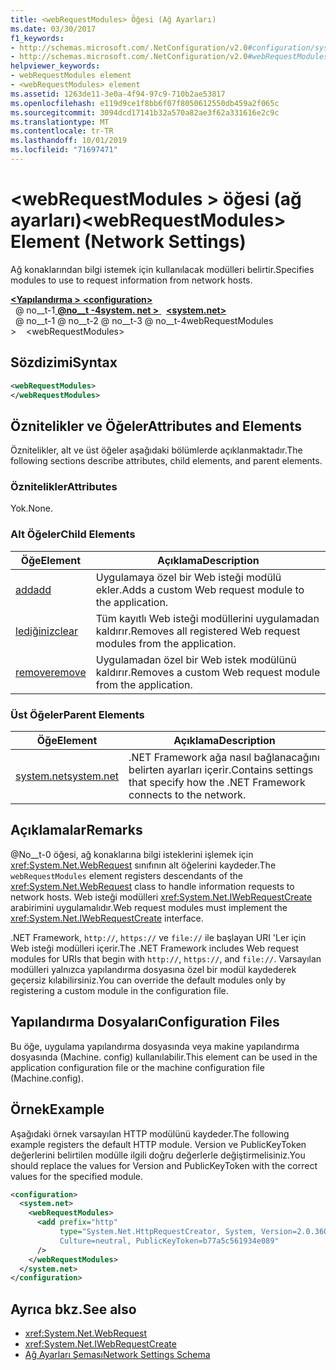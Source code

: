 ```yaml
---
title: <webRequestModules> Öğesi (Ağ Ayarları)
ms.date: 03/30/2017
f1_keywords:
- http://schemas.microsoft.com/.NetConfiguration/v2.0#configuration/system.net/webRequestModules
- http://schemas.microsoft.com/.NetConfiguration/v2.0#webRequestModules
helpviewer_keywords:
- webRequestModules element
- <webRequestModules> element
ms.assetid: 1263de11-3e0a-4f94-97c9-710b2ae53817
ms.openlocfilehash: e119d9ce1f8bb6f07f8050612550db459a2f065c
ms.sourcegitcommit: 3094dcd17141b32a570a82ae3f62a331616e2c9c
ms.translationtype: MT
ms.contentlocale: tr-TR
ms.lasthandoff: 10/01/2019
ms.locfileid: "71697471"
---
```

# <a name="webrequestmodules-element-network-settings"></a><span data-ttu-id="ac059-102">\<webRequestModules > öğesi (ağ ayarları)</span><span class="sxs-lookup"><span data-stu-id="ac059-102">\<webRequestModules> Element (Network Settings)</span></span>
<span data-ttu-id="ac059-103">Ağ konaklarından bilgi istemek için kullanılacak modülleri belirtir.</span><span class="sxs-lookup"><span data-stu-id="ac059-103">Specifies modules to use to request information from network hosts.</span></span>  
  
[<span data-ttu-id="ac059-104"> **\<Yapılandırma >** </span><span class="sxs-lookup"><span data-stu-id="ac059-104">**\<configuration>**</span></span>](../configuration-element.md)  
<span data-ttu-id="ac059-105">&nbsp; @ no__t-1[ **@no__t -4system. net >** ](system-net-element-network-settings.md)</span><span class="sxs-lookup"><span data-stu-id="ac059-105">&nbsp;&nbsp;[**\<system.net>**](system-net-element-network-settings.md)</span></span>  
<span data-ttu-id="ac059-106">&nbsp; @ no__t-1 @ no__t-2 @ no__t-3 @ no__t-4webRequestModules ></span><span class="sxs-lookup"><span data-stu-id="ac059-106">&nbsp;&nbsp;&nbsp;&nbsp;\<webRequestModules></span></span>  
  
## <a name="syntax"></a><span data-ttu-id="ac059-107">Sözdizimi</span><span class="sxs-lookup"><span data-stu-id="ac059-107">Syntax</span></span>  
  
```xml  
<webRequestModules>   
</webRequestModules>  
```  
  
## <a name="attributes-and-elements"></a><span data-ttu-id="ac059-108">Öznitelikler ve Öğeler</span><span class="sxs-lookup"><span data-stu-id="ac059-108">Attributes and Elements</span></span>  
 <span data-ttu-id="ac059-109">Öznitelikler, alt ve üst öğeler aşağıdaki bölümlerde açıklanmaktadır.</span><span class="sxs-lookup"><span data-stu-id="ac059-109">The following sections describe attributes, child elements, and parent elements.</span></span>  
  
### <a name="attributes"></a><span data-ttu-id="ac059-110">Öznitelikler</span><span class="sxs-lookup"><span data-stu-id="ac059-110">Attributes</span></span>  
 <span data-ttu-id="ac059-111">Yok.</span><span class="sxs-lookup"><span data-stu-id="ac059-111">None.</span></span>  
  
### <a name="child-elements"></a><span data-ttu-id="ac059-112">Alt Öğeler</span><span class="sxs-lookup"><span data-stu-id="ac059-112">Child Elements</span></span>  
  
|<span data-ttu-id="ac059-113">**Öğe**</span><span class="sxs-lookup"><span data-stu-id="ac059-113">**Element**</span></span>|<span data-ttu-id="ac059-114">**Açıklama**</span><span class="sxs-lookup"><span data-stu-id="ac059-114">**Description**</span></span>|  
|-----------------|---------------------|  
|[<span data-ttu-id="ac059-115">add</span><span class="sxs-lookup"><span data-stu-id="ac059-115">add</span></span>](add-element-for-webrequestmodules-network-settings.md)|<span data-ttu-id="ac059-116">Uygulamaya özel bir Web isteği modülü ekler.</span><span class="sxs-lookup"><span data-stu-id="ac059-116">Adds a custom Web request module to the application.</span></span>|  
|[<span data-ttu-id="ac059-117">lediğiniz</span><span class="sxs-lookup"><span data-stu-id="ac059-117">clear</span></span>](clear-element-for-webrequestmodules-network-settings.md)|<span data-ttu-id="ac059-118">Tüm kayıtlı Web isteği modüllerini uygulamadan kaldırır.</span><span class="sxs-lookup"><span data-stu-id="ac059-118">Removes all registered Web request modules from the application.</span></span>|  
|[<span data-ttu-id="ac059-119">remove</span><span class="sxs-lookup"><span data-stu-id="ac059-119">remove</span></span>](remove-element-for-webrequestmodules-network-settings.md)|<span data-ttu-id="ac059-120">Uygulamadan özel bir Web istek modülünü kaldırır.</span><span class="sxs-lookup"><span data-stu-id="ac059-120">Removes a custom Web request module from the application.</span></span>|  
  
### <a name="parent-elements"></a><span data-ttu-id="ac059-121">Üst Öğeler</span><span class="sxs-lookup"><span data-stu-id="ac059-121">Parent Elements</span></span>  
  
|<span data-ttu-id="ac059-122">**Öğe**</span><span class="sxs-lookup"><span data-stu-id="ac059-122">**Element**</span></span>|<span data-ttu-id="ac059-123">**Açıklama**</span><span class="sxs-lookup"><span data-stu-id="ac059-123">**Description**</span></span>|  
|-----------------|---------------------|  
|[<span data-ttu-id="ac059-124">system.net</span><span class="sxs-lookup"><span data-stu-id="ac059-124">system.net</span></span>](system-net-element-network-settings.md)|<span data-ttu-id="ac059-125">.NET Framework ağa nasıl bağlanacağını belirten ayarları içerir.</span><span class="sxs-lookup"><span data-stu-id="ac059-125">Contains settings that specify how the .NET Framework connects to the network.</span></span>|  
  
## <a name="remarks"></a><span data-ttu-id="ac059-126">Açıklamalar</span><span class="sxs-lookup"><span data-stu-id="ac059-126">Remarks</span></span>  
 <span data-ttu-id="ac059-127">@No__t-0 öğesi, ağ konaklarına bilgi isteklerini işlemek için <xref:System.Net.WebRequest> sınıfının alt öğelerini kaydeder.</span><span class="sxs-lookup"><span data-stu-id="ac059-127">The `webRequestModules` element registers descendants of the <xref:System.Net.WebRequest> class to handle information requests to network hosts.</span></span> <span data-ttu-id="ac059-128">Web isteği modülleri <xref:System.Net.IWebRequestCreate> arabirimini uygulamalıdır.</span><span class="sxs-lookup"><span data-stu-id="ac059-128">Web request modules must implement the <xref:System.Net.IWebRequestCreate> interface.</span></span>  
  
 <span data-ttu-id="ac059-129">.NET Framework, `http://`, `https://` ve `file://` ile başlayan URI 'Ler için Web isteği modülleri içerir.</span><span class="sxs-lookup"><span data-stu-id="ac059-129">The .NET Framework includes Web request modules for URIs that begin with `http://`, `https://`, and `file://`.</span></span> <span data-ttu-id="ac059-130">Varsayılan modülleri yalnızca yapılandırma dosyasına özel bir modül kaydederek geçersiz kılabilirsiniz.</span><span class="sxs-lookup"><span data-stu-id="ac059-130">You can override the default modules only by registering a custom module in the configuration file.</span></span>  
  
## <a name="configuration-files"></a><span data-ttu-id="ac059-131">Yapılandırma Dosyaları</span><span class="sxs-lookup"><span data-stu-id="ac059-131">Configuration Files</span></span>  
 <span data-ttu-id="ac059-132">Bu öğe, uygulama yapılandırma dosyasında veya makine yapılandırma dosyasında (Machine. config) kullanılabilir.</span><span class="sxs-lookup"><span data-stu-id="ac059-132">This element can be used in the application configuration file or the machine configuration file (Machine.config).</span></span>  
  
## <a name="example"></a><span data-ttu-id="ac059-133">Örnek</span><span class="sxs-lookup"><span data-stu-id="ac059-133">Example</span></span>  
 <span data-ttu-id="ac059-134">Aşağıdaki örnek varsayılan HTTP modülünü kaydeder.</span><span class="sxs-lookup"><span data-stu-id="ac059-134">The following example registers the default HTTP module.</span></span> <span data-ttu-id="ac059-135">Version ve PublicKeyToken değerlerini belirtilen modülle ilgili doğru değerlerle değiştirmelisiniz.</span><span class="sxs-lookup"><span data-stu-id="ac059-135">You should replace the values for Version and PublicKeyToken with the correct values for the specified module.</span></span>  
  
```xml  
<configuration>  
  <system.net>  
    <webRequestModules>  
      <add prefix="http"  
           type="System.Net.HttpRequestCreator, System, Version=2.0.3600.0,  
           Culture=neutral, PublicKeyToken=b77a5c561934e089"  
      />  
    </webRequestModules>  
  </system.net>  
</configuration>  
```  
  
## <a name="see-also"></a><span data-ttu-id="ac059-136">Ayrıca bkz.</span><span class="sxs-lookup"><span data-stu-id="ac059-136">See also</span></span>

- <xref:System.Net.WebRequest>
- <xref:System.Net.IWebRequestCreate>
- [<span data-ttu-id="ac059-137">Ağ Ayarları Şeması</span><span class="sxs-lookup"><span data-stu-id="ac059-137">Network Settings Schema</span></span>](index.md)
